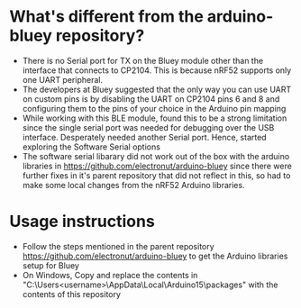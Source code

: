 # What's different from the arduino-bluey repository?

* There is no Serial port for TX on the Bluey module other than the interface that connects to CP2104. This is because nRF52 supports only one UART peripheral.
* The developers at Bluey suggested that the only way you can use UART on custom pins is by disabling the UART on CP2104 pins 6 and 8 and configuring them to the pins of your choice in the Arduino pin mapping
* While working with this BLE module, found this to be a strong limitation since the single serial port was needed for debugging over the USB interface. Desperately needed another Serial port. Hence, started exploring the Software Serial options
* The software serial libarary did not work out of the box with the arduino libraries in https://github.com/electronut/arduino-bluey since there were further fixes in it's parent repository that did not reflect in this, so had to make some local changes from the nRF52 Arduino libraries.


# Usage instructions

* Follow the steps mentioned in the parent repository https://github.com/electronut/arduino-bluey to get the Arduino libraries setup for Bluey
* On Windows, Copy and replace the contents in "C:\Users\<username>\AppData\Local\Arduino15\packages" with the contents of this repository
